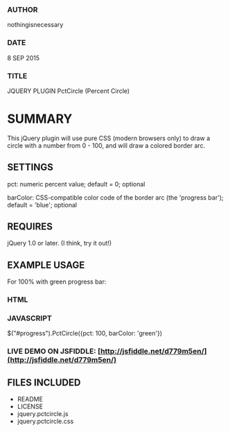 ### AUTHOR
nothingisnecessary

### DATE
8 SEP 2015

### TITLE
JQUERY PLUGIN PctCircle (Percent Circle)


# SUMMARY
This jQuery plugin will use pure CSS (modern browsers only) to draw a circle with a number from 0 - 100, 
and will draw a colored border arc.


## SETTINGS

pct: 		numeric percent value; default = 0; optional

barColor: 	CSS-compatible color code of the border arc (the 'progress bar'); default = 'blue'; optional


## REQUIRES

jQuery 1.0 or later. (I think, try it out!)


## EXAMPLE USAGE

For 100% with green progress bar:

### HTML

<div id='progress'></div>

### JAVASCRIPT

$("#progress").PctCircle({pct: 100, barColor: 'green'})

### LIVE DEMO ON JSFIDDLE: [http://jsfiddle.net/d779m5en/](http://jsfiddle.net/d779m5en/)

## FILES INCLUDED

* README
* LICENSE
* jquery.pctcircle.js
* jquery.pctcircle.css
